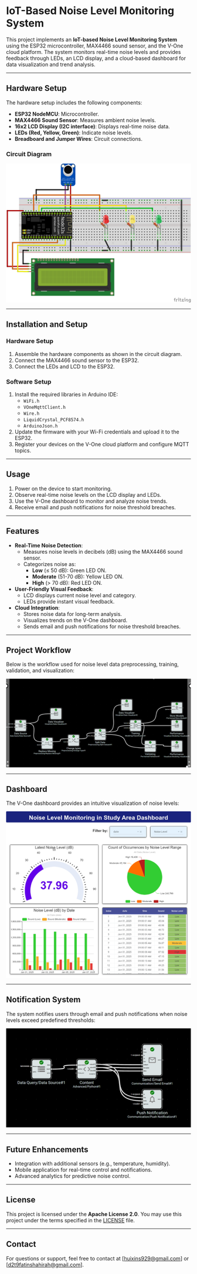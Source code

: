 # IoT-Based Noise Level Monitoring System

This project implements an **IoT-based Noise Level Monitoring System** using the ESP32 microcontroller, MAX4466 sound sensor, and the V-One cloud platform. The system monitors real-time noise levels and provides feedback through LEDs, an LCD display, and a cloud-based dashboard for data visualization and trend analysis.

---

## **Hardware Setup**
The hardware setup includes the following components:
- **ESP32 NodeMCU**: Microcontroller.
- **MAX4466 Sound Sensor**: Measures ambient noise levels.
- **16x2 LCD Display (I2C interface)**: Displays real-time noise data.
- **LEDs (Red, Yellow, Green)**: Indicate noise levels.
- **Breadboard and Jumper Wires**: Circuit connections.

### Circuit Diagram
![Hardware Setup](Diagram/Sound%20Level%20Detection%20IoT%20Hardware%20Setup%20Diagram.png)

---

## **Installation and Setup**
### **Hardware Setup**
1. Assemble the hardware components as shown in the circuit diagram.
2. Connect the MAX4466 sound sensor to the ESP32.
3. Connect the LEDs and LCD to the ESP32.

### **Software Setup**
1. Install the required libraries in Arduino IDE:
   - `WiFi.h`
   - `VOneMqttClient.h`
   - `Wire.h`
   - `LiquidCrystal_PCF8574.h`
   - `ArduinoJson.h`
2. Update the firmware with your Wi-Fi credentials and upload it to the ESP32.
3. Register your devices on the V-One cloud platform and configure MQTT topics.

---

## **Usage**
1. Power on the device to start monitoring.
2. Observe real-time noise levels on the LCD display and LEDs.
3. Use the V-One dashboard to monitor and analyze noise trends.
4. Receive email and push notifications for noise threshold breaches.

---

## **Features**
- **Real-Time Noise Detection**:
  - Measures noise levels in decibels (dB) using the MAX4466 sound sensor.
  - Categorizes noise as:
    - **Low** (≤ 50 dB): Green LED ON.
    - **Moderate** (51-70 dB): Yellow LED ON.
    - **High** (> 70 dB): Red LED ON.
- **User-Friendly Visual Feedback**:
  - LCD displays current noise level and category.
  - LEDs provide instant visual feedback.
- **Cloud Integration**:
  - Stores noise data for long-term analysis.
  - Visualizes trends on the V-One dashboard.
  - Sends email and push notifications for noise threshold breaches.

---

## **Project Workflow**
Below is the workflow used for noise level data preprocessing, training, validation, and visualization:

![Classifier Workflow](Diagram/Noise%20Level%20Monitoring%20Classifier%20Workflow.png)

---

## **Dashboard**
The V-One dashboard provides an intuitive visualization of noise levels:

![Dashboard](Diagram/Noise%20Level%20Monitoring%20in%20Study%20Area%20Dashboard.jpg)

---

## **Notification System**
The system notifies users through email and push notifications when noise levels exceed predefined thresholds:

![Notification Workflow](Diagram/Noise%20Level%20Monitoring%20Notification.png)

---

## **Future Enhancements**
- Integration with additional sensors (e.g., temperature, humidity).
- Mobile application for real-time control and notifications.
- Advanced analytics for predictive noise control.

---

## **License**
This project is licensed under the **Apache License 2.0**. You may use this project under the terms specified in the [LICENSE](LICENSE) file.

---

## **Contact**
For questions or support, feel free to contact at [huixins929@gmail.com] or [d2t9fatinshahirah@gmail.com].
